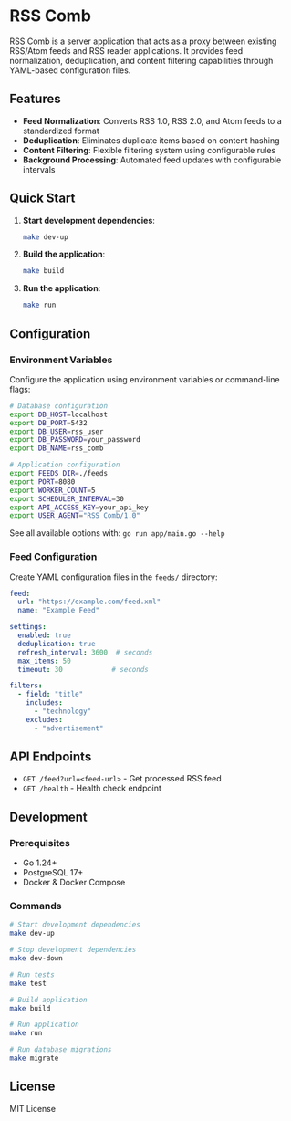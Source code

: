 # RSS Comb

RSS Comb is a server application that acts as a proxy between existing RSS/Atom feeds and RSS reader applications. It provides feed normalization, deduplication, and content filtering capabilities through YAML-based configuration files.

## Features

- **Feed Normalization**: Converts RSS 1.0, RSS 2.0, and Atom feeds to a standardized format
- **Deduplication**: Eliminates duplicate items based on content hashing
- **Content Filtering**: Flexible filtering system using configurable rules
- **Background Processing**: Automated feed updates with configurable intervals

## Quick Start

1. **Start development dependencies**:
   ```bash
   make dev-up
   ```

2. **Build the application**:
   ```bash
   make build
   ```

3. **Run the application**:
   ```bash
   make run
   ```

## Configuration

### Environment Variables

Configure the application using environment variables or command-line flags:

```bash
# Database configuration
export DB_HOST=localhost
export DB_PORT=5432
export DB_USER=rss_user
export DB_PASSWORD=your_password
export DB_NAME=rss_comb

# Application configuration
export FEEDS_DIR=./feeds
export PORT=8080
export WORKER_COUNT=5
export SCHEDULER_INTERVAL=30
export API_ACCESS_KEY=your_api_key
export USER_AGENT="RSS Comb/1.0"
```

See all available options with: `go run app/main.go --help`

### Feed Configuration

Create YAML configuration files in the `feeds/` directory:

```yaml
feed:
  url: "https://example.com/feed.xml"
  name: "Example Feed"

settings:
  enabled: true
  deduplication: true
  refresh_interval: 3600  # seconds
  max_items: 50
  timeout: 30            # seconds

filters:
  - field: "title"
    includes:
      - "technology"
    excludes:
      - "advertisement"
```

## API Endpoints

- `GET /feed?url=<feed-url>` - Get processed RSS feed
- `GET /health` - Health check endpoint

## Development

### Prerequisites

- Go 1.24+
- PostgreSQL 17+
- Docker & Docker Compose

### Commands

```bash
# Start development dependencies
make dev-up

# Stop development dependencies
make dev-down

# Run tests
make test

# Build application
make build

# Run application
make run

# Run database migrations
make migrate
```

## License

MIT License